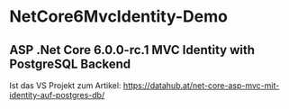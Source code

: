 # NetCore6MvcIdentity-Demo
## ASP .Net Core 6.0.0-rc.1 MVC Identity with PostgreSQL Backend 

Ist das VS Projekt zum Artikel: https://datahub.at/net-core-asp-mvc-mit-identity-auf-postgres-db/
